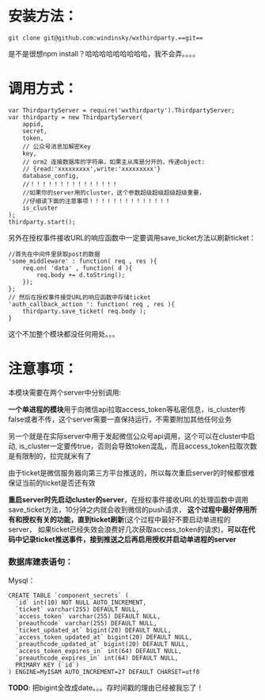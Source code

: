 # 安装方法：
	git clone git@github.com:windinsky/wxthirdparty.==git==

是不是很想npm install？哈哈哈哈哈哈哈哈哈，我不会弄。。。。

# 调用方式：
	var ThirdpartyServer = require('wxthirdparty').ThirdpartyServer;
	var thirdparty = new ThirdpartyServer(
		appid,
		secret,
		token,
		// 公众号消息加解密Key
		key, 
		// orm2 连接数据库的字符串，如果主从库是分开的，传递object:
		// {read:'xxxxxxxxx',write:'xxxxxxxxx'}
		database_config, 
		//！！！！！！！！！！！！！！！
		//如果你的server用的cluster，这个参数超级超级超级超级重要，
		//仔细读下面的注意事项！！！！！！！！！！！！！！
		is_cluster 
	);
	thirdparty.start();

另外在授权事件接收URL的响应函数中一定要调用save_ticket方法以刷新ticket：

	//首先在中间件里获取post的数据
	'some_middleware' : function( req , res ){
		req.on( 'data' , function( d ){
			req.body += d.toString();
		});
	};
	// 然后在授权事件接受URL的响应函数中存储ticket
	'auth_callback_action ': function( req , res ){
		thirdparty.save_ticket( req.body );
	}

这个不加整个模块都没任何用处。。。

# 注意事项：

本模块需要在两个server中分别调用:

**一个单进程的模块**用于向微信api拉取access_token等私密信息，is_cluster传false或者不传，这个server需要一直保持运行，不需要附加其他任何业务

另一个就是在实际server中用于发起微信公众号api调用，这个可以在cluster中启动, is_cluster一定要传true，否则会导致token混乱，而且access_token拉取次数是有限制的，拉完就米有了

由于ticket是微信服务器向第三方平台推送的，所以每次重启server的时候都很难保证当前的ticket是否还有效

**重启server时先启动cluster的server**，在授权事件接收URL的处理函数中调用save\_ticket方法，10分钟之内就会收到微信的push请求，
**这个过程中最好停用所有和授权有关的功能，直到ticket刷新**(这个过程中最好不要启动单进程的server，
如果ticket已经失效会浪费好几次获取access_token的请求)，**可以在代码中记录ticket推送事件，接到推送之后再启用授权并启动单进程的server**

### 数据库建表语句：

Mysql：

	CREATE TABLE `component_secrets` (
	  `id` int(10) NOT NULL AUTO_INCREMENT,
	  `ticket` varchar(255) DEFAULT NULL,
	  `access_token` varchar(255) DEFAULT NULL,
	  `preauthcode` varchar(255) DEFAULT NULL,
	  `ticket_updated_at` bigint(20) DEFAULT NULL,
	  `access_token_updated_at` bigint(20) DEFAULT NULL,
	  `preauthcode_updated_at` bigint(20) DEFAULT NULL,
	  `access_token_expires_in` int(64) DEFAULT NULL,
	  `preauthcode_expires_in` int(64) DEFAULT NULL,
	  PRIMARY KEY (`id`)
	) ENGINE=MyISAM AUTO_INCREMENT=27 DEFAULT CHARSET=utf8

**TODO**: 把bigint全改成date。。。存时间戳的理由已经被我忘了！
